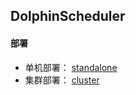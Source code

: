 ## DolphinScheduler

#### 部署
- 单机部署： [standalone](https://dolphinscheduler.apache.org/zh-cn/docs/1.3.6/user_doc/standalone-deployment.html)
- 集群部署： [cluster](https://dolphinscheduler.apache.org/zh-cn/docs/1.3.6/user_doc/cluster-deployment.html)


